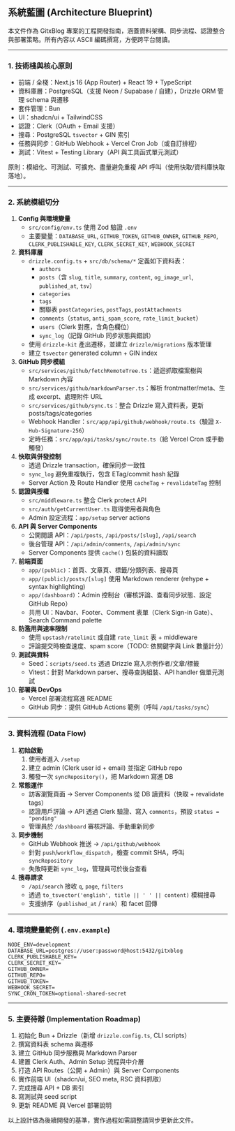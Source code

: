## 系統藍圖 (Architecture Blueprint)

本文件作為 GitxBlog 專案的工程開發指南，涵蓋資料架構、同步流程、認證整合與部署策略。所有內容以 ASCII 編碼撰寫，方便跨平台閱讀。

---

### 1. 技術棧與核心原則
- 前端 / 全棧：Next.js 16 (App Router) + React 19 + TypeScript
- 資料庫層：PostgreSQL（支援 Neon / Supabase / 自建），Drizzle ORM 管理 schema 與遷移
- 套件管理：Bun
- UI：shadcn/ui + TailwindCSS
- 認證：Clerk（OAuth + Email 支援）
- 搜尋：PostgreSQL `tsvector` + GIN 索引
- 任務與同步：GitHub Webhook + Vercel Cron Job（或自訂排程）
- 測試：Vitest + Testing Library（API 與工具函式單元測試）

原則：模組化、可測試、可擴充、盡量避免重複 API 呼叫（使用快取/資料庫快取落地）。

---

### 2. 系統模組切分
1. **Config 與環境變量**
   - `src/config/env.ts` 使用 Zod 驗證 `.env`
   - 主要變量：`DATABASE_URL`, `GITHUB_TOKEN`, `GITHUB_OWNER`, `GITHUB_REPO`, `CLERK_PUBLISHABLE_KEY`, `CLERK_SECRET_KEY`, `WEBHOOK_SECRET`
2. **資料庫層**
   - `drizzle.config.ts` + `src/db/schema/*` 定義如下資料表：
     - `authors`
     - `posts`（含 `slug`, `title`, `summary`, `content`, `og_image_url`, `published_at`, `tsv`）
     - `categories`
     - `tags`
     - 關聯表 `postCategories`, `postTags`, `postAttachments`
     - `comments`（`status`, `anti_spam_score`, `rate_limit_bucket`）
     - `users`（Clerk 對應，含角色欄位）
     - `sync_log`（記錄 GitHub 同步狀態與錯誤）
   - 使用 `drizzle-kit` 產出遷移，並建立 `drizzle/migrations` 版本管理
   - 建立 `tsvector` generated column + GIN index
3. **GitHub 同步模組**
   - `src/services/github/fetchRemoteTree.ts`：遞迴抓取檔案樹與 Markdown 內容
   - `src/services/github/markdownParser.ts`：解析 frontmatter/meta、生成 excerpt、處理附件 URL
   - `src/services/github/sync.ts`：整合 Drizzle 寫入資料表，更新 posts/tags/categories
   - Webhook Handler：`src/app/api/github/webhook/route.ts`（驗證 `X-Hub-Signature-256`）
   - 定時任務：`src/app/api/tasks/sync/route.ts`（給 Vercel Cron 或手動觸發）
4. **快取與併發控制**
   - 透過 Drizzle transaction，確保同步一致性
   - `sync_log` 避免重複執行，包含 ETag/commit hash 紀錄
   - Server Action 及 Route Handler 使用 `cacheTag` + `revalidateTag` 控制
5. **認證與授權**
   - `src/middleware.ts` 整合 Clerk protect API
   - `src/auth/getCurrentUser.ts` 取得使用者與角色
   - Admin 設定流程：`app/setup` server actions
6. **API 與 Server Components**
   - 公開閱讀 API：`/api/posts`, `/api/posts/[slug]`, `/api/search`
   - 後台管理 API：`/api/admin/comments`, `/api/admin/sync`
   - Server Components 提供 `cache()` 包裝的資料讀取
7. **前端頁面**
   - `app/(public)`：首頁、文章頁、標籤/分類列表、搜尋頁
   - `app/(public)/posts/[slug]` 使用 Markdown renderer (rehype + syntax highlighting)
   - `app/(dashboard)`：Admin 控制台（審核評論、查看同步狀態、設定 GitHub Repo）
   - 共用 UI：Navbar、Footer、Comment 表單（Clerk Sign-in Gate）、Search Command palette
8. **防濫用與速率限制**
   - 使用 `upstash/ratelimit` 或自建 `rate_limit` 表 + middleware
   - 評論提交時檢查速度、spam score（TODO: 依關鍵字與 Link 數量計分）
9. **測試與資料**
   - Seed：`scripts/seed.ts` 透過 Drizzle 寫入示例作者/文章/標籤
   - Vitest：針對 Markdown parser、搜尋查詢組裝、API handler 做單元測試
10. **部署與 DevOps**
    - Vercel 部署流程寫進 README
    - GitHub 同步：提供 GitHub Actions 範例（呼叫 `/api/tasks/sync`）

---

### 3. 資料流程 (Data Flow)
1. **初始啟動**
   1. 使用者進入 `/setup`
   2. 建立 admin (Clerk user id + email) 並指定 GitHub repo
   3. 觸發一次 `syncRepository()`，把 Markdown 寫進 DB
2. **常態運作**
   - 訪客瀏覽頁面 -> Server Components 從 DB 讀資料（快取 + revalidate tags）
   - 認證用戶評論 -> API 透過 Clerk 驗證、寫入 `comments`，預設 `status = "pending"`
   - 管理員於 `/dashboard` 審核評論、手動重新同步
3. **同步機制**
   - GitHub Webhook 推送 -> `/api/github/webhook`
   - 針對 `push`/`workflow_dispatch`，檢查 commit SHA，呼叫 `syncRepository`
   - 失敗時更新 `sync_log`，管理員可於後台查看
4. **搜尋請求**
   - `/api/search` 接收 `q`, `page`, `filters`
   - 透過 `to_tsvector('english', title || ' ' || content)` 模糊搜尋
   - 支援排序（`published_at` / `rank`）和 facet 回傳

---

### 4. 環境變量範例 (`.env.example`)
```
NODE_ENV=development
DATABASE_URL=postgres://user:password@host:5432/gitxblog
CLERK_PUBLISHABLE_KEY=
CLERK_SECRET_KEY=
GITHUB_OWNER=
GITHUB_REPO=
GITHUB_TOKEN=
WEBHOOK_SECRET=
SYNC_CRON_TOKEN=optional-shared-secret
```

---

### 5. 主要待辦 (Implementation Roadmap)
1. 初始化 Bun + Drizzle（新增 `drizzle.config.ts`, CLI scripts）
2. 撰寫資料表 schema 與遷移
3. 建立 GitHub 同步服務與 Markdown Parser
4. 建置 Clerk Auth、Admin Setup 流程與中介層
5. 打造 API Routes（公開 + Admin）與 Server Components
6. 實作前端 UI（shadcn/ui, SEO meta, RSC 資料抓取）
7. 完成搜尋 API + DB 索引
8. 寫測試與 seed script
9. 更新 README 與 Vercel 部署說明

以上設計做為後續開發的基準，實作過程如需調整請同步更新此文件。
